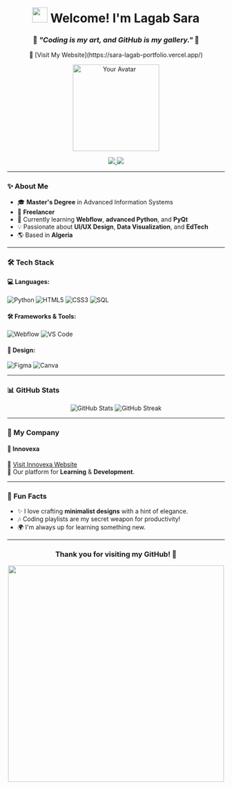 <h1 align="center">
  <img src="https://media.giphy.com/media/hvRJCLFzcasrR4ia7z/giphy.gif" width="35"> 
  Welcome! I'm Lagab Sara
</h1>

<h3 align="center">
  🌟 <em>"Coding is my art, and GitHub is my gallery."</em> 🌟
</h3>

<p align="center">
🔗 [Visit My Website](https://sara-lagab-portfolio.vercel.app/)

</p>

<p align="center">
  <img src="https://media4.giphy.com/media/v1.Y2lkPTc5MGI3NjExaWsyYnIwMHNmYmhpMGFpZnA1ZzI4MHZwZnJobTQxZG5uNjYyMnhhMiZlcD12MV9pbnRlcm5hbF9naWZfYnlfaWQmY3Q9Zw/kZqbBT64ECtjy/giphy.webp" width="200" alt="Your Avatar" />
</p>

<p align="center">
  <a href="mailto:your.email@example.com">
    <img src="https://img.shields.io/badge/-Contact%20Me-%23333?style=for-the-badge&logo=gmail&logoColor=white" />
  </a>
  <a href="[https://www.linkedin.com/in/lagab-sara/](https://www.linkedin.com/in/sara-lagab/)">
    <img src="https://img.shields.io/badge/-LinkedIn-blue?style=for-the-badge&logo=linkedin&logoColor=white" />
  </a>
</p>

---

### ✨ About Me

- 🎓 **Master's Degree** in Advanced Information Systems  
- 💼 **Freelancer** 
- 🌱 Currently learning **Webflow**, **advanced Python**, and **PyQt**  
- 💡 Passionate about **UI/UX Design**, **Data Visualization**, and **EdTech**  
- 🌎 Based in **Algeria**

---

### 🛠️ Tech Stack

#### 💻 Languages:
![Python](https://img.shields.io/badge/Python-%2314354C.svg?style=for-the-badge&logo=python&logoColor=white)
![HTML5](https://img.shields.io/badge/HTML5-%23E34F26.svg?style=for-the-badge&logo=html5&logoColor=white)
![CSS3](https://img.shields.io/badge/CSS3-%231572B6.svg?style=for-the-badge&logo=css3&logoColor=white)
![SQL](https://img.shields.io/badge/SQL-%2300843E.svg?style=for-the-badge&logo=sqlite&logoColor=white)

#### 🛠️ Frameworks & Tools:
![Webflow](https://img.shields.io/badge/Webflow-%2300A4FF.svg?style=for-the-badge&logo=webflow&logoColor=white)
![VS Code](https://img.shields.io/badge/VSCode-%23007ACC.svg?style=for-the-badge&logo=visual-studio-code&logoColor=white)

#### 🎨 Design:
![Figma](https://img.shields.io/badge/Figma-%23F24E1E.svg?style=for-the-badge&logo=figma&logoColor=white)
![Canva](https://img.shields.io/badge/Canva-%2300C4CC.svg?style=for-the-badge&logo=canva&logoColor=white)

---

### 📊 GitHub Stats

<div align="center">
  <img src="https://github-readme-stats.vercel.app/api?username=emerald-zzz&show_icons=true&theme=tokyonight" alt="GitHub Stats" />
  <img src="https://github-readme-streak-stats.herokuapp.com/?user=emerald-zzz&theme=tokyonight" alt="GitHub Streak" />
</div>

---

### 🚀 My Company 

#### 🌟 **Innovexa**
🔗 [Visit Innovexa Website](https://www.innovexa.webflow.io)  
📄 Our platform for **Learning** & **Development**. 


---

### 🌌 Fun Facts

- ✨ I love crafting **minimalist designs** with a hint of elegance.  
- 🎶 Coding playlists are my secret weapon for productivity!  
- 🌍 I'm always up for learning something new.

---

<h3 align="center">Thank you for visiting my GitHub! 💖</h3>
<p align="center">
  <img src="https://media3.giphy.com/media/v1.Y2lkPTc5MGI3NjExc3JuZTg2bnNheXEzNHJidG9kMHZ4N2IycWkydnBkNnR0cTloYmMwNyZlcD12MV9pbnRlcm5hbF9naWZfYnlfaWQmY3Q9Zw/2IudUHdI075HL02Pkk/giphy.webp" width="500" />
</p>
